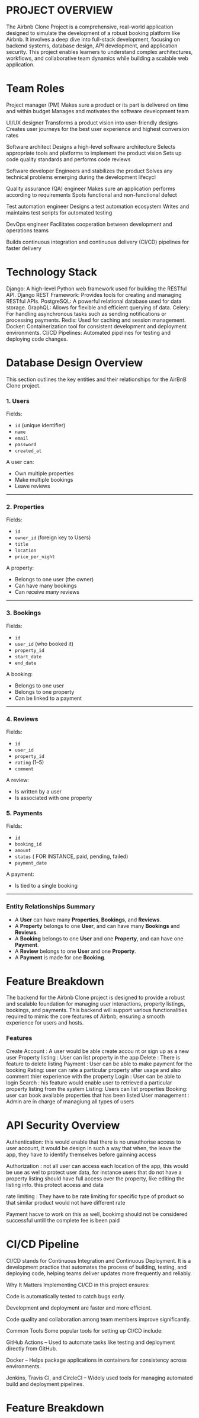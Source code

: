 # PROJECT OVERVIEW
The Airbnb Clone Project is a comprehensive, real-world application designed to simulate the development of a robust booking platform like Airbnb. It involves a deep dive into full-stack development, focusing on backend systems, database design, API development, and application security. This project enables learners to understand complex architectures, workflows, and collaborative team dynamics while building a scalable web application.

# Team Roles


 Project manager (PM)
Makes sure a product or its part is delivered on time and within budget
Manages and motivates the software development team

UI/UX designer
Transforms a product vision into user-friendly designs
Creates user journeys for the best user experience and highest conversion rates

 Software architect
Designs a high-level software architecture
Selects appropriate tools and platforms to implement the product vision
Sets up code quality standards and performs code reviews

Software developer
Engineers and stabilizes the product
Solves any technical problems emerging during the development lifecycl

Quality assurance (QA) engineer
Makes sure an application performs according to requirements
Spots functional and non-functional defect

Test automation engineer
Designs a test automation ecosystem
Writes and maintains test scripts for automated testing

DevOps engineer
Facilitates cooperation between development and operations teams

Builds continuous integration and continuous delivery (CI/CD) pipelines for faster delivery

# Technology Stack
Django: A high-level Python web framework used for building the RESTful API.
Django REST Framework: Provides tools for creating and managing RESTful APIs.
PostgreSQL: A powerful relational database used for data storage.
GraphQL: Allows for flexible and efficient querying of data.
Celery: For handling asynchronous tasks such as sending notifications or processing payments.
Redis: Used for caching and session management.
Docker: Containerization tool for consistent development and deployment environments.
CI/CD Pipelines: Automated pipelines for testing and deploying code changes.

# Database Design Overview

This section outlines the key entities and their relationships for the AirBnB Clone project.

### 1. Users
Fields:
- `id` (unique identifier)
- `name`
- `email`
- `password`
- `created_at`

A user can:
- Own multiple properties
- Make multiple bookings
- Leave reviews

---

### 2. Properties
Fields:
- `id`
- `owner_id` (foreign key to Users)
- `title`
- `location`
- `price_per_night`

A property:
- Belongs to one user (the owner)
- Can have many bookings
- Can receive many reviews

---

### 3. Bookings
Fields:
- `id`
- `user_id` (who booked it)
- `property_id`
- `start_date`
- `end_date`

A booking:
- Belongs to one user
- Belongs to one property
- Can be linked to a payment

---

### 4. Reviews
Fields:
- `id`
- `user_id`
- `property_id`
- `rating` (1–5)
- `comment`

A review:
- Is written by a user
- Is associated with one property



### 5. Payments
Fields:
- `id`
- `booking_id`
- `amount`
- `status` ( FOR INSTANCE, paid, pending, failed)
- `payment_date`

A payment:
- Is tied to a single booking

---

### Entity Relationships Summary
- A **User** can have many **Properties**, **Bookings**, and **Reviews**.
- A **Property** belongs to one **User**, and can have many **Bookings** and **Reviews**.
- A **Booking** belongs to one **User** and one **Property**, and can have one **Payment**.
- A **Review** belongs to one **User** and one **Property**.
- A **Payment** is made for one **Booking**.


# Feature Breakdown
The backend for the Airbnb Clone project is designed to provide a robust and scalable foundation for managing user interactions, property listings, bookings, and payments. This backend will support various functionalities required to mimic the core features of Airbnb, ensuring a smooth experience for users and hosts.
 ### Features 
 Create Account : A user would be able create accou nt or sign up as a new user
 Property listing : User can list property in the app
 Delete : There is feature to delete listing 
 Payment : User can be able to make payment for the booking 
 Rating: user can rate a particular property after usage and also comment thier experience with the property
 Login : User can be able to login 
 Search : his feature would enable user to retrieved a particular property listing from the system
 Listing: Users can list properties
 Booking: user can book available properties that has been listed
 User management : Admin are in charge of managiung all types of users





 # API Security Overview
Authentication: this would enable that there is no unauthorise access to user account, it would be design in such a way that when, the leave the  app, they have to identify themselves before gainning access

Authorization : not all user can access each location of the app, this would be use as wel to protect user data, for instance users that do not have a property listing should have full access over the property, like editing the listing info. this protect access and data 

  rate limiting : They have to be rate limiting for specific type of product so that similar  product would not have different rate 

  Payment hacve to work on this as well, bookimg should not be considered successful untill the complete fee is been paid
  
# CI/CD Pipeline
  CI/CD stands for Continuous Integration and Continuous Deployment. It is a development practice that automates the process of building, testing, and deploying code, helping teams deliver updates more frequently and reliably.

Why It Matters
Implementing CI/CD in this project ensures:

Code is automatically tested to catch bugs early.

Development and deployment are faster and more efficient.

Code quality and collaboration among team members improve significantly.

Common Tools
Some popular tools for setting up CI/CD include:

GitHub Actions – Used to automate tasks like testing and deployment directly from GitHub.

Docker – Helps package applications in containers for consistency across environments.

Jenkins, Travis CI, and CircleCI – Widely used tools for managing automated build and deployment pipelines.

# Feature Breakdown


